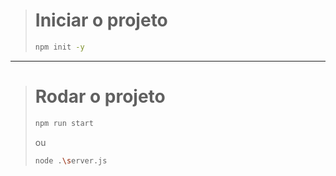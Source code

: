 > # Iniciar o projeto
> 
> ```bash
> npm init -y
> ```

---

> # Rodar o projeto
> 
> ```bash
> npm run start
> ```
> 
> ou
> 
> ```bash
> node .\server.js
> ```